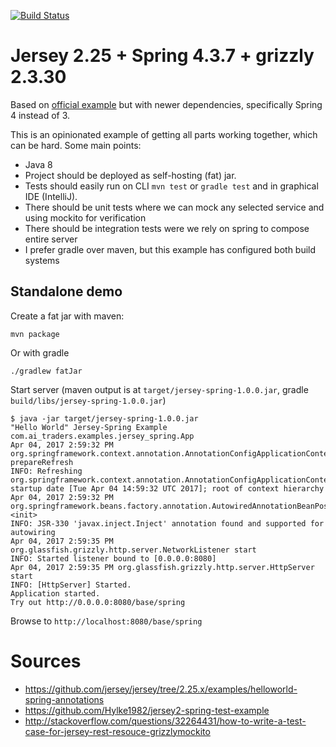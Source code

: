 [![Build Status](https://travis-ci.org/tomzo/jersey2-spring4-grizzly2-example.svg?branch=master)](https://travis-ci.org/tomzo/jersey2-spring4-grizzly2-example)

# Jersey 2.25 + Spring 4.3.7 + grizzly 2.3.30

Based on [official example](https://github.com/jersey/jersey/tree/2.25.x/examples/helloworld-spring-annotations) but with newer dependencies,
 specifically Spring 4 instead of 3.

This is an opinionated example of getting all parts working together, which can be hard. Some main points:

 * Java 8
 * Project should be deployed as self-hosting (fat) jar.
 * Tests should easily run on CLI `mvn test` or `gradle test` and in graphical IDE (IntelliJ).
 * There should be unit tests where we can mock any selected service and using mockito for verification
 * There should be integration tests were we rely on spring to compose entire server
 * I prefer gradle over maven, but this example has configured both build systems

## Standalone demo

Create a fat jar with maven:
```
mvn package
```
Or with gradle
```
./gradlew fatJar
```

Start server (maven output is at `target/jersey-spring-1.0.0.jar`, gradle `build/libs/jersey-spring-1.0.0.jar`)
```console
$ java -jar target/jersey-spring-1.0.0.jar
"Hello World" Jersey-Spring Example com.ai_traders.examples.jersey_spring.App
Apr 04, 2017 2:59:32 PM org.springframework.context.annotation.AnnotationConfigApplicationContext prepareRefresh
INFO: Refreshing org.springframework.context.annotation.AnnotationConfigApplicationContext@4d591d15: startup date [Tue Apr 04 14:59:32 UTC 2017]; root of context hierarchy
Apr 04, 2017 2:59:32 PM org.springframework.beans.factory.annotation.AutowiredAnnotationBeanPostProcessor <init>
INFO: JSR-330 'javax.inject.Inject' annotation found and supported for autowiring
Apr 04, 2017 2:59:35 PM org.glassfish.grizzly.http.server.NetworkListener start
INFO: Started listener bound to [0.0.0.0:8080]
Apr 04, 2017 2:59:35 PM org.glassfish.grizzly.http.server.HttpServer start
INFO: [HttpServer] Started.
Application started.
Try out http://0.0.0.0:8080/base/spring
```

Browse to `http://localhost:8080/base/spring`

# Sources

 * https://github.com/jersey/jersey/tree/2.25.x/examples/helloworld-spring-annotations
 * https://github.com/Hylke1982/jersey2-spring-test-example
 * http://stackoverflow.com/questions/32264431/how-to-write-a-test-case-for-jersey-rest-resouce-grizzlymockito
